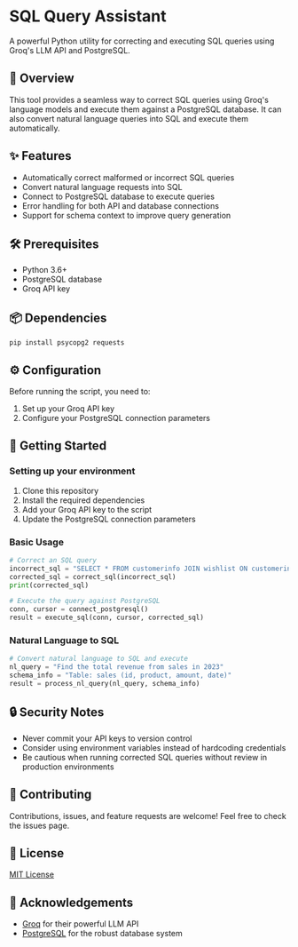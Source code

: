 # SQL Query Assistant

A powerful Python utility for correcting and executing SQL queries using Groq's LLM API and PostgreSQL.

## 📖 Overview

This tool provides a seamless way to correct SQL queries using Groq's language models and execute them against a PostgreSQL database. It can also convert natural language queries into SQL and execute them automatically.

## ✨ Features

- Automatically correct malformed or incorrect SQL queries
- Convert natural language requests into SQL 
- Connect to PostgreSQL database to execute queries
- Error handling for both API and database connections
- Support for schema context to improve query generation

## 🛠️ Prerequisites

- Python 3.6+
- PostgreSQL database
- Groq API key

## 📦 Dependencies

```
pip install psycopg2 requests
```

## ⚙️ Configuration

Before running the script, you need to:

1. Set up your Groq API key
2. Configure your PostgreSQL connection parameters

## 🚀 Getting Started

### Setting up your environment

1. Clone this repository
2. Install the required dependencies
3. Add your Groq API key to the script
4. Update the PostgreSQL connection parameters

### Basic Usage

```python
# Correct an SQL query
incorrect_sql = "SELECT * FROM customerinfo JOIN wishlist ON customerinfo.person_customer_id = wishlist.priority_level"
corrected_sql = correct_sql(incorrect_sql)
print(corrected_sql)

# Execute the query against PostgreSQL
conn, cursor = connect_postgresql()
result = execute_sql(conn, cursor, corrected_sql)
```

### Natural Language to SQL

```python
# Convert natural language to SQL and execute
nl_query = "Find the total revenue from sales in 2023"
schema_info = "Table: sales (id, product, amount, date)"
result = process_nl_query(nl_query, schema_info)
```

## 🔒 Security Notes

- Never commit your API keys to version control
- Consider using environment variables instead of hardcoding credentials
- Be cautious when running corrected SQL queries without review in production environments

## 🤝 Contributing

Contributions, issues, and feature requests are welcome! Feel free to check the issues page.

## 📝 License

[MIT License](LICENSE)

## 🙏 Acknowledgements

- [Groq](https://groq.com/) for their powerful LLM API
- [PostgreSQL](https://www.postgresql.org/) for the robust database system
